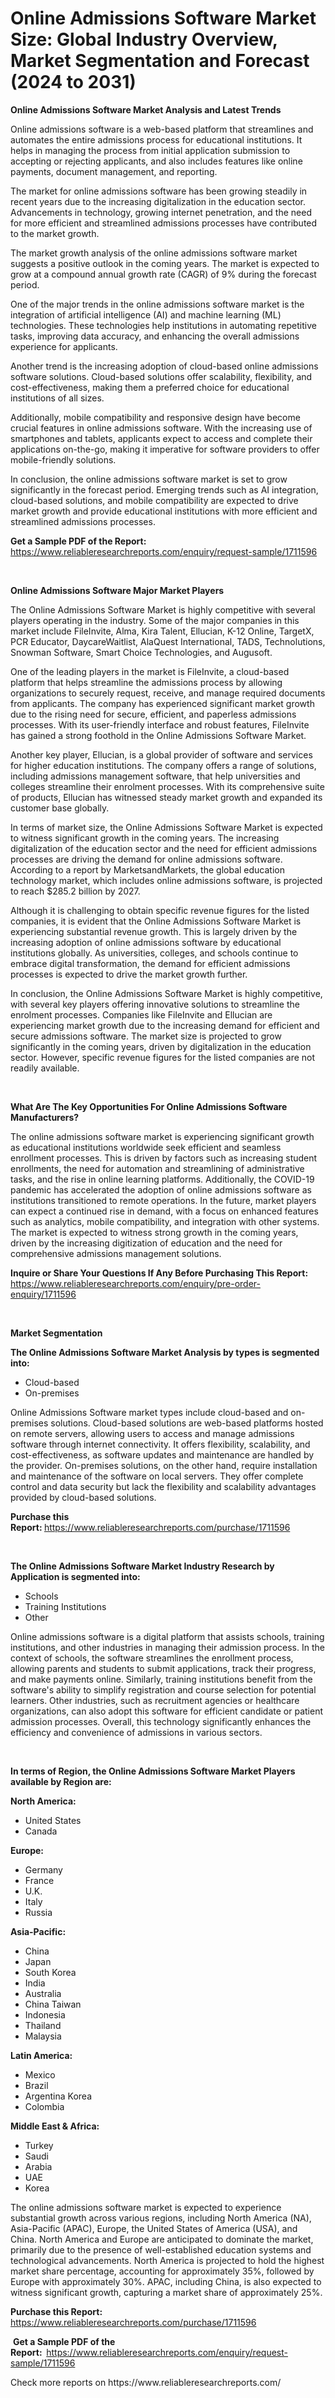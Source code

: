 <p><h1>Online Admissions Software Market Size: Global Industry Overview, Market Segmentation and Forecast (2024 to 2031)</h1></p><p><strong>Online Admissions Software Market Analysis and Latest Trends</strong></p>
<p><p>Online admissions software is a web-based platform that streamlines and automates the entire admissions process for educational institutions. It helps in managing the process from initial application submission to accepting or rejecting applicants, and also includes features like online payments, document management, and reporting.</p><p>The market for online admissions software has been growing steadily in recent years due to the increasing digitalization in the education sector. Advancements in technology, growing internet penetration, and the need for more efficient and streamlined admissions processes have contributed to the market growth.</p><p>The market growth analysis of the online admissions software market suggests a positive outlook in the coming years. The market is expected to grow at a compound annual growth rate (CAGR) of 9% during the forecast period.</p><p>One of the major trends in the online admissions software market is the integration of artificial intelligence (AI) and machine learning (ML) technologies. These technologies help institutions in automating repetitive tasks, improving data accuracy, and enhancing the overall admissions experience for applicants.</p><p>Another trend is the increasing adoption of cloud-based online admissions software solutions. Cloud-based solutions offer scalability, flexibility, and cost-effectiveness, making them a preferred choice for educational institutions of all sizes.</p><p>Additionally, mobile compatibility and responsive design have become crucial features in online admissions software. With the increasing use of smartphones and tablets, applicants expect to access and complete their applications on-the-go, making it imperative for software providers to offer mobile-friendly solutions.</p><p>In conclusion, the online admissions software market is set to grow significantly in the forecast period. Emerging trends such as AI integration, cloud-based solutions, and mobile compatibility are expected to drive market growth and provide educational institutions with more efficient and streamlined admissions processes.</p></p>
<p><strong>Get a Sample PDF of the Report:&nbsp;</strong> <a href="https://www.reliableresearchreports.com/enquiry/request-sample/1711596">https://www.reliableresearchreports.com/enquiry/request-sample/1711596</a></p>
<p>&nbsp;</p>
<p><strong>Online Admissions Software Major Market Players</strong></p>
<p><p>The Online Admissions Software Market is highly competitive with several players operating in the industry. Some of the major companies in this market include FileInvite, Alma, Kira Talent, Ellucian, K-12 Online, TargetX, PCR Educator, DaycareWaitlist, AlaQuest International, TADS, Technolutions, Snowman Software, Smart Choice Technologies, and Augusoft.</p><p>One of the leading players in the market is FileInvite, a cloud-based platform that helps streamline the admissions process by allowing organizations to securely request, receive, and manage required documents from applicants. The company has experienced significant market growth due to the rising need for secure, efficient, and paperless admissions processes. With its user-friendly interface and robust features, FileInvite has gained a strong foothold in the Online Admissions Software Market.</p><p>Another key player, Ellucian, is a global provider of software and services for higher education institutions. The company offers a range of solutions, including admissions management software, that help universities and colleges streamline their enrolment processes. With its comprehensive suite of products, Ellucian has witnessed steady market growth and expanded its customer base globally.</p><p>In terms of market size, the Online Admissions Software Market is expected to witness significant growth in the coming years. The increasing digitalization of the education sector and the need for efficient admissions processes are driving the demand for online admissions software. According to a report by MarketsandMarkets, the global education technology market, which includes online admissions software, is projected to reach $285.2 billion by 2027.</p><p>Although it is challenging to obtain specific revenue figures for the listed companies, it is evident that the Online Admissions Software Market is experiencing substantial revenue growth. This is largely driven by the increasing adoption of online admissions software by educational institutions globally. As universities, colleges, and schools continue to embrace digital transformation, the demand for efficient admissions processes is expected to drive the market growth further.</p><p>In conclusion, the Online Admissions Software Market is highly competitive, with several key players offering innovative solutions to streamline the enrolment processes. Companies like FileInvite and Ellucian are experiencing market growth due to the increasing demand for efficient and secure admissions software. The market size is projected to grow significantly in the coming years, driven by digitalization in the education sector. However, specific revenue figures for the listed companies are not readily available.</p></p>
<p>&nbsp;</p>
<p><strong>What Are The Key Opportunities For Online Admissions Software Manufacturers?</strong></p>
<p><p>The online admissions software market is experiencing significant growth as educational institutions worldwide seek efficient and seamless enrollment processes. This is driven by factors such as increasing student enrollments, the need for automation and streamlining of administrative tasks, and the rise in online learning platforms. Additionally, the COVID-19 pandemic has accelerated the adoption of online admissions software as institutions transitioned to remote operations. In the future, market players can expect a continued rise in demand, with a focus on enhanced features such as analytics, mobile compatibility, and integration with other systems. The market is expected to witness strong growth in the coming years, driven by the increasing digitization of education and the need for comprehensive admissions management solutions.</p></p>
<p><strong>Inquire or Share Your Questions If Any Before Purchasing This Report:</strong> <a href="https://www.reliableresearchreports.com/enquiry/pre-order-enquiry/1711596">https://www.reliableresearchreports.com/enquiry/pre-order-enquiry/1711596</a></p>
<p>&nbsp;</p>
<p><strong>Market Segmentation</strong></p>
<p><strong>The Online Admissions Software Market Analysis by types is segmented into:</strong></p>
<p><ul><li>Cloud-based</li><li>On-premises</li></ul></p>
<p><p>Online Admissions Software market types include cloud-based and on-premises solutions. Cloud-based solutions are web-based platforms hosted on remote servers, allowing users to access and manage admissions software through internet connectivity. It offers flexibility, scalability, and cost-effectiveness, as software updates and maintenance are handled by the provider. On-premises solutions, on the other hand, require installation and maintenance of the software on local servers. They offer complete control and data security but lack the flexibility and scalability advantages provided by cloud-based solutions.</p></p>
<p><strong>Purchase this Report:&nbsp;</strong><a href="https://www.reliableresearchreports.com/purchase/1711596">https://www.reliableresearchreports.com/purchase/1711596</a></p>
<p>&nbsp;</p>
<p><strong>The Online Admissions Software Market Industry Research by Application is segmented into:</strong></p>
<p><ul><li>Schools</li><li>Training Institutions</li><li>Other</li></ul></p>
<p><p>Online admissions software is a digital platform that assists schools, training institutions, and other industries in managing their admission process. In the context of schools, the software streamlines the enrollment process, allowing parents and students to submit applications, track their progress, and make payments online. Similarly, training institutions benefit from the software's ability to simplify registration and course selection for potential learners. Other industries, such as recruitment agencies or healthcare organizations, can also adopt this software for efficient candidate or patient admission processes. Overall, this technology significantly enhances the efficiency and convenience of admissions in various sectors.</p></p>
<p>&nbsp;</p>
<p><strong>In terms of Region, the Online Admissions Software Market Players available by Region are:</strong></p>
<p>
    <p> <strong> North America: </strong>
        <ul>
            <li>United States</li>
            <li>Canada</li>
        </ul>
        </p> 
    <p> <strong> Europe: </strong>
        <ul>
            <li>Germany</li>
            <li>France</li>
            <li>U.K.</li>
            <li>Italy</li>
            <li>Russia</li>
        </ul>
        </p> 
    <p> <strong> Asia-Pacific: </strong>
        <ul>
            <li>China</li>
            <li>Japan</li>
            <li>South Korea</li>
            <li>India</li>
            <li>Australia</li>
            <li>China Taiwan</li>
            <li>Indonesia</li>
            <li>Thailand</li>
            <li>Malaysia</li>
        </ul>
        </p> 
    <p> <strong> Latin America: </strong>
        <ul>
            <li>Mexico</li>
            <li>Brazil</li>
            <li>Argentina Korea</li>
            <li>Colombia</li>
        </ul>
        </p> 
    <p> <strong> Middle East & Africa: </strong>
        <ul>
            <li>Turkey</li>
            <li>Saudi</li>
            <li>Arabia</li>
            <li>UAE</li>
            <li>Korea</li>
        </ul>
    </p>
    </p>
<p><p>The online admissions software market is expected to experience substantial growth across various regions, including North America (NA), Asia-Pacific (APAC), Europe, the United States of America (USA), and China. North America and Europe are anticipated to dominate the market, primarily due to the presence of well-established education systems and technological advancements. North America is projected to hold the highest market share percentage, accounting for approximately 35%, followed by Europe with approximately 30%. APAC, including China, is also expected to witness significant growth, capturing a market share of approximately 25%.</p></p>
<p><strong>Purchase this Report: </strong><a href="https://www.reliableresearchreports.com/purchase/1711596">https://www.reliableresearchreports.com/purchase/1711596</a></p>
<p>&nbsp;<strong>Get a Sample PDF of the Report:&nbsp;&nbsp;</strong><a href="https://www.reliableresearchreports.com/enquiry/request-sample/1711596">https://www.reliableresearchreports.com/enquiry/request-sample/1711596</a></p>
<p><strong></strong></p>
<p>Check more reports on https://www.reliableresearchreports.com/</p>